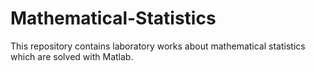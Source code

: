 # Mathematical-Statistics
This repository contains laboratory works about mathematical statistics which are solved with Matlab.  
